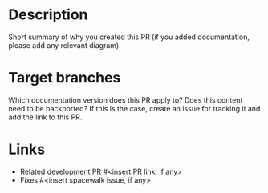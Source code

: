 # Description

Short summary of why you created this PR (if you added documentation, please add any relevant diagram).

# Target branches

Which documentation version does this PR apply to?
Does this content need to be backported? If this is the case, create an issue for tracking it and add the link to this PR.

# Links
- Related development PR #<insert PR link, if any>
- Fixes #<insert spacewalk issue, if any>
